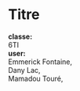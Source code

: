 # Titre

**classe:**<br>
6TI
<br>
**user:** <br>
Emmerick Fontaine,<br>
Dany Lac,<br>
Mamadou Touré,

